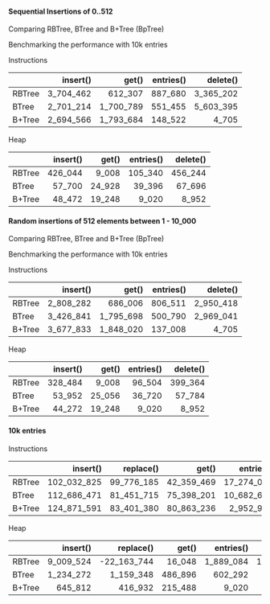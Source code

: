#### Sequential Insertions of 0..512
Comparing RBTree, BTree and B+Tree (BpTree)

Benchmarking the performance with 10k entries


Instructions

|        |  insert() |     get() | entries() |  delete() |
| :----- | --------: | --------: | --------: | --------: |
| RBTree | 3_704_462 |   612_307 |   887_680 | 3_365_202 |
| BTree  | 2_701_214 | 1_700_789 |   551_455 | 5_603_395 |
| B+Tree | 2_694_566 | 1_793_684 |   148_522 |     4_705 |


Heap

|        | insert() |  get() | entries() | delete() |
| :----- | -------: | -----: | --------: | -------: |
| RBTree |  426_044 |  9_008 |   105_340 |  456_244 |
| BTree  |   57_700 | 24_928 |    39_396 |   67_696 |
| B+Tree |   48_472 | 19_248 |     9_020 |    8_952 |

#### Random insertions of 512 elements between 1 - 10_000
Comparing RBTree, BTree and B+Tree (BpTree)

Benchmarking the performance with 10k entries


Instructions

|        |  insert() |     get() | entries() |  delete() |
| :----- | --------: | --------: | --------: | --------: |
| RBTree | 2_808_282 |   686_006 |   806_511 | 2_950_418 |
| BTree  | 3_426_841 | 1_795_698 |   500_790 | 2_969_041 |
| B+Tree | 3_677_833 | 1_848_020 |   137_008 |     4_705 |


Heap

|        | insert() |  get() | entries() | delete() |
| :----- | -------: | -----: | --------: | -------: |
| RBTree |  328_484 |  9_008 |    96_504 |  399_364 |
| BTree  |   53_952 | 25_056 |    36_720 |   57_784 |
| B+Tree |   44_272 | 19_248 |     9_020 |    8_952 |

#### 10k entries
Instructions

|        |    insert() |  replace() |      get() |  entries() |    delete() |
| :----- | ----------: | ---------: | ---------: | ---------: | ----------: |
| RBTree | 102_032_825 | 99_776_185 | 42_359_469 | 17_274_007 | 151_893_852 |
| BTree  | 112_686_471 | 81_451_715 | 75_398_201 | 10_682_660 | 115_974_772 |
| B+Tree | 124_871_591 | 83_401_380 | 80_863_236 |  2_952_966 |       5_693 |


Heap

|        |  insert() |   replace() |   get() | entries() |   delete() |
| :----- | --------: | ----------: | ------: | --------: | ---------: |
| RBTree | 9_009_524 | -22_163_744 |  16_048 | 1_889_084 | 16_729_008 |
| BTree  | 1_234_272 |   1_159_348 | 486_896 |   602_292 |  5_209_008 |
| B+Tree |   645_812 |     416_932 | 215_488 |     9_020 |      8_952 |
